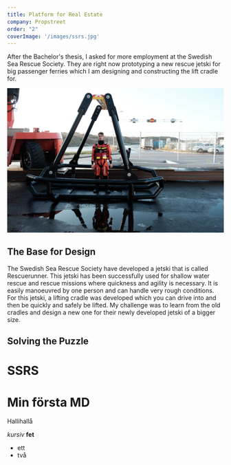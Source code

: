 ```yaml
---
title: Platform for Real Estate
company: Propstreet
order: "2"
coverImage: '/images/ssrs.jpg'
---
```

<p class="intro">After the Bachelor's thesis, I asked for more employment at the Swedish Sea Rescue Society. They are right now prototyping a new rescue jetski for big passenger ferries which I am designing and constructing the lift cradle for.</p>

![SSRS](/images/ssrs.jpg)

## The Base for Design
The Swedish Sea Rescue Society have developed a jetski that is called Rescuerunner. This jetski has been successfully used for shallow water rescue and rescue missions where quickness and agility is necessary. It is easily manoeuvred by one person and can handle very rough conditions. For this jetski, a lifting cradle was developed which you can drive into and then be quickly and safely be lifted. My challenge was to learn from the old cradles and design a new one for their newly developed jetski of a bigger size.

## Solving the Puzzle




SSRS
===




# Min första MD

Hallihallå

*kursiv* **fet**

* ett
* två
